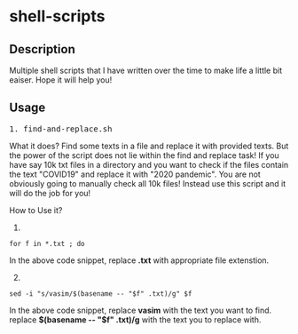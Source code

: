 # shell-scripts

Description
-------
Multiple shell scripts that I have written over the time to make life a little bit eaiser. Hope it will help you!

Usage
-------
<pre>
1. find-and-replace.sh
</pre>
What it does?
Find some texts in a file and replace it with provided texts. But the power of the script does not lie within the find and replace task! If you have say 10k txt files in a directory and you want to check if the files contain the text "COVID19" and replace it with "2020 pandemic". You are not obviously going to manually check all 10k files! Instead use this script and it will do the job for you!

How to Use it?

1.
```Shell
for f in *.txt ; do

```
In the above code snippet, replace **.txt** with appropriate file extenstion.

2. 
```Shell
sed -i "s/vasim/$(basename -- "$f" .txt)/g" $f
```
In the above code snippet, 
replace **vasim** with the text you want to find.
replace **$(basename -- "$f" .txt)/g** with the text you to replace with.
